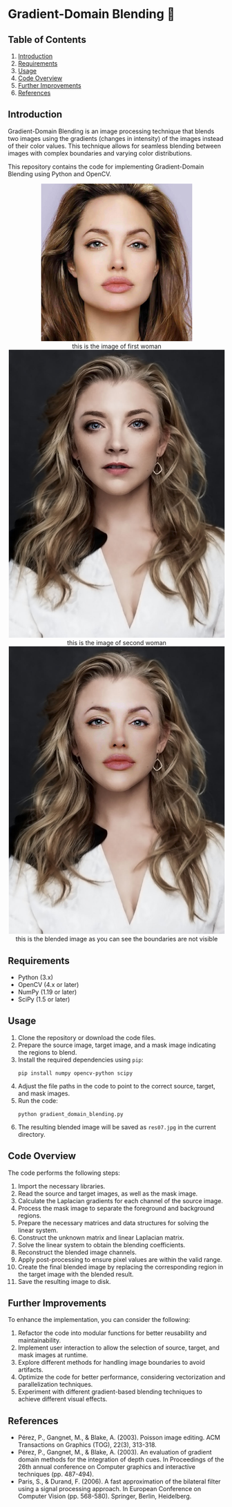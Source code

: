 # Gradient-Domain Blending 🎨

## Table of Contents
1. [Introduction](#introduction)
2. [Requirements](#requirements)
3. [Usage](#usage)
4. [Code Overview](#code-overview)
5. [Further Improvements](#further-improvements)
6. [References](#references)

## <a name="introduction"></a>Introduction
Gradient-Domain Blending is an image processing technique that blends two images using the gradients (changes in intensity) of the images instead of their color values. This technique allows for seamless blending between images with complex boundaries and varying color distributions.

This repository contains the code for implementing Gradient-Domain Blending using Python and OpenCV.

<p align="center">
  <img src="res05.jpg" alt="Alt Text" width="350"  />
   <br>
   this is the image of first woman
<br>
   <img src="res06.jpg" alt="Alt Text" width="500" />
<br>
   this is the image of second woman
<br>
   <img src="res07.jpg" alt="Alt Text" width="500" />
<br>
this is the blended image as you can see the boundaries are not visible
</p>

## <a name="requirements"></a>Requirements
- Python (3.x)
- OpenCV (4.x or later)
- NumPy (1.19 or later)
- SciPy (1.5 or later)

## <a name="usage"></a>Usage
1. Clone the repository or download the code files.
2. Prepare the source image, target image, and a mask image indicating the regions to blend.
3. Install the required dependencies using `pip`:
   ```
   pip install numpy opencv-python scipy
   ```
4. Adjust the file paths in the code to point to the correct source, target, and mask images.
5. Run the code:
   ```
   python gradient_domain_blending.py
   ```
6. The resulting blended image will be saved as `res07.jpg` in the current directory.

## <a name="code-overview"></a>Code Overview
The code performs the following steps:

1. Import the necessary libraries.
2. Read the source and target images, as well as the mask image.
3. Calculate the Laplacian gradients for each channel of the source image.
4. Process the mask image to separate the foreground and background regions.
5. Prepare the necessary matrices and data structures for solving the linear system.
6. Construct the unknown matrix and linear Laplacian matrix.
7. Solve the linear system to obtain the blending coefficients.
8. Reconstruct the blended image channels.
9. Apply post-processing to ensure pixel values are within the valid range.
10. Create the final blended image by replacing the corresponding region in the target image with the blended result.
11. Save the resulting image to disk.

## <a name="further-improvements"></a>Further Improvements
To enhance the implementation, you can consider the following:

1. Refactor the code into modular functions for better reusability and maintainability.
2. Implement user interaction to allow the selection of source, target, and mask images at runtime.
3. Explore different methods for handling image boundaries to avoid artifacts.
4. Optimize the code for better performance, considering vectorization and parallelization techniques.
5. Experiment with different gradient-based blending techniques to achieve different visual effects.

## <a name="references"></a>References
- Pérez, P., Gangnet, M., & Blake, A. (2003). Poisson image editing. ACM Transactions on Graphics (TOG), 22(3), 313-318.
- Pérez, P., Gangnet, M., & Blake, A. (2003). An evaluation of gradient domain methods for the integration of depth cues. In Proceedings of the 26th annual conference on Computer graphics and interactive techniques (pp. 487-494).
- Paris, S., & Durand, F. (2006). A fast approximation of the bilateral filter using a signal processing approach. In European Conference on Computer Vision (pp. 568-580). Springer, Berlin, Heidelberg.